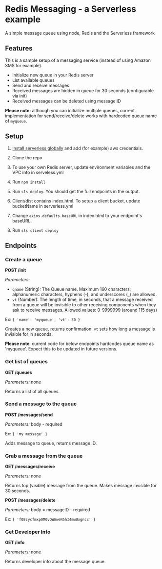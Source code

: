 # Redis Messaging - a Serverless example
A simple message queue using node, Redis and the Serverless framework

## Features

This is a sample setup of a messaging service (instead of using Amazon SMS for example).

* Initialize new queue in your Redis server
* List available queues
* Send and receive messages
* Received messages are hidden in queue for 30 seconds (configurable via init)
* Received messages can be deleted using message ID

**Please note:** although you can initialize multiple queues, current implementation for send/receive/delete works with hardcoded queue name of `myqueue`.


## Setup

1. [Install serverless globally](https://serverless.com/framework/docs/providers/aws/guide/installation/) and add (for example) aws credentials.

2. Clone the repo

3. To use your own Redis server, update environment variables and the VPC info in serveless.yml

4. Run `npm install`

5. Run `sls deploy`. You should get the full endpoints in the output.

6. Client/dist contains index.html. To setup a client bucket, update bucketName in serverless.yml

7. Change `axios.defaults.baseURL` in index.html to your endpoint's baseURL.

8. Run `sls client deploy`

## Endpoints

### Create a queue

**POST /init**


_Parameters:_

* `qname` (String): The Queue name. Maximum 160 characters; alphanumeric characters, hyphens (-), and underscores (\_) are allowed.
* `vt` (Number): The length of time, in seconds, that a message received from a queue will be invisible to other receiving components when they ask to receive messages. Allowed values: 0-9999999 (around 115 days)

Ex:
`{ 'name': 'myqueue', 'vt': 30 }`

Creates a new queue, returns confirmation. `vt` sets how long a message is invisible for in seconds.

**Please note**: current code for below endpoints hardcodes queue name as 'myqueue'. Expect this to be updated in future versions.

### Get list of queues

**GET /queues**


_Parameters:_ none

Returns a list of all queues.

### Send a message to the queue

**POST /messages/send**


_Parameters:_ body - required

Ex:
`{ 'my message' }`

Adds message to queue, returns message ID.

### Grab a message from the queue

**GET /messages/receive**


_Parameters:_ none

Returns top (visible) message from the queue. Makes message invisible for 30 seconds.

**POST /messages/delete**


_Parameters:_ body = messageID - required

Ex:
`{ 'f08zycfmxp0M0vQWGweN5hI4mwUxgncc' }`

### Get Developer Info

**GET /info**

_Parameters:_ none

Returns developer info about the message queue.
